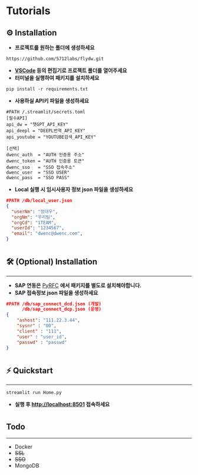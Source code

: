 
# Tutorials

## ⚙️ Installation
* **프로젝트를 원하는 폴더에 생성하세요**
```shell script
https://github.com/5712labs/flydw.git
```
* **[VSCode](https://code.visualstudio.com) 등의 편집기로 프로젝트 폴더를 열어주세요** 
* **터미널을 실행하여 패키지를 설치하세요**
```shell script
pip install -r requirements.txt
```
* **사용하실 API키 파일을 생성하세요**
```
#PATH /.streamlit/secrets.toml
[필수API]
api_dw = "챗GPT_API_KEY"
api_deepl = "DEEPL번역_API_KEY"
api_youtube = "YOUTUBE검색_API_KEY"

[선택]
dwenc_auth  = "AUTH 인증용 주소"
dwenc_token = "AUTH 인증용 토큰"
dwenc_sso   = "SSO 접속주소"
dwenc_user  = "SSO USER"
dwenc_pass  = "SSO PASS"
```
* **Local 실행 시 임시사용자 정보 json 파일을 생성하세요**
```json
#PATH /db/local_user.json
{
  "userNm": "정대우", 
  "orgNm": "우리팀", 
  "orgCd": "1TEAM", 
  "userId": "1234567", 
  "email": "dwenc@dwenc.com", 
}
```
#
## 🛠️ (Optional) Installation
___
* **SAP 연동은** [PyRFC](https://github.com/SAP/PyRFC) **에서 패키지를 별도로 설치해야합니다.**
* **SAP 접속정보 json 파일을 생성하세요**
```json
#PATH /db/sap_connect_dcd.json (개발)
      /db/sap_connect_dcp.json (운영)
{
    "ashost": "111.22.3.44",
    "sysnr" : "00",
    "client" : "111",
    "user" : "user_id",
    "passwd" : "passwd"
}
```
#
## ⚡ Quickstart
---
```shell script
streamlit run Home.py
```
* **실행 후 [http://localhost:8501](http://localhost:8501) 접속하세요**
#
## Todo
---
- Docker
- ~~SSL~~
- ~~SSO~~
- MongoDB
